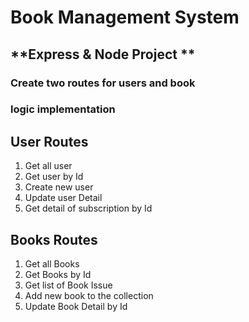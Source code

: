 # **Book Management System**
## **Express & Node Project **

### Create two routes for users and book
### logic implementation  

## **User Routes**
1. Get all user
2. Get user by Id
3. Create new user
4. Update user Detail
5. Get detail of subscription by Id

## **Books Routes**
1. Get all Books
2. Get Books by Id
3. Get list of Book Issue 
4. Add new book to the collection
5. Update Book Detail by Id 

